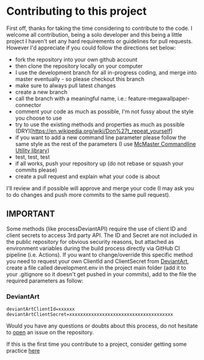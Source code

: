 # Contributing to this project

First off, thanks for taking the time considering to contribute to the code. I welcome all contribution, being a solo developer and this being a little project I haven't set any hard requirements or guidelines for pull requests. However I'd appreciate if you could follow the directions set below:

- fork the repository into your own github account
- then clone the repository locally on your computer
- I use the development branch for all in-progress coding, and merge into master eventually - so please checkout this branch
- make sure to always pull latest changes
- create a new branch
- call the branch with a meaningful name, i.e.: feature-megawallpaper-connector
- comment your code as much as possible, I'm not fussy about the style you choose to use
- try to use the existing methods and properties as much as possible (DRY)[https://en.wikipedia.org/wiki/Don%27t_repeat_yourself]
- if you want to add a new command line parameter please follow the same style as the rest of the parameters (I use [McMaster Commandline Utility library](https://github.com/natemcmaster/CommandLineUtils))
- test, test, test
- if all works, push your repository up (do not rebase or squash your commits please)
- create a pull request and explain what your code is about

I'll review and if possible will approve and merge your code (I may ask you to do changes and push more commits to the same pull request). 

## IMPORTANT ##
Some methods (like processDeviantAPI) require the use of client ID and client secrets to access 3rd party API. The ID and Secret are not included in the public repository for obvious security reasons, but attached as environment variables during the build process directly via GitHub CI pipeline (i.e. Actions). If you want to change/override this specific method you need to request your own ClientId and ClientSecret from [DeviantArt](https://www.deviantart.com/developers/), create a file called development.env in the project main folder (add it to your .gitignore so it doesn't get pushed in your commits), add to the file the required parameters as follow:

### DeviantArt ###
```
deviantArtClientId=xxxxxx
deviantArtClientSecret=xxxxxxxxxxxxxxxxxxxxxxxxxxxxxxxxxxxxxx
```

Would you have any questions or doubts about this process, do not hesitate to [open](https://github.com/tommasodargenio/wallpaperbuddy/issues/new) an issue on the repository.

If this is the first time you contribute to a project, consider getting some practice [here](https://github.com/firstcontributions/first-contributions)